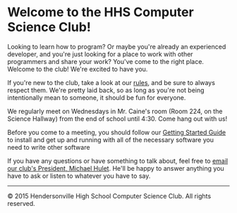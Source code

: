 Welcome to the HHS Computer Science Club!
============================================================

Looking to learn how to program? Or maybe you're already an experienced developer, and you're just looking for a place to work with other programmers and share your work? You've come to the right place. Welcome to the club! We're excited to have you.

If you're new to the club, take a look at our [rules](darules.md), and be sure to always respect them. We're pretty laid back, so as long as you're not being intentionally mean to someone, it should be fun for everyone.

We regularly meet on Wednesdays in Mr. Caine's room (Room 224, on the Science Hallway) from the end of school until 4:30. Come hang out with us!

Before you come to a meeting, you should follow our [Getting Started Guide](gettingstarted.md) to install and get up and running with all of the necessary software you need to write other software

If you have any questions or have something to talk about, feel free to [email our club's President, Michael Hulet](mailto:bestraysfan@me.com). He'll be happy to answer anything you have to ask or listen to whatever you have to say.

-------------------------------------------------------------
&copy; 2015 Hendersonville High School Computer Science Club. All rights reserved.